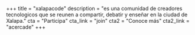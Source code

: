 +++
title = "xalapacode"
description = "es una comunidad de creadores tecnologicos que se reunen a compartir, debatir y enseñar en la ciudad de Xalapa."
cta = "Participa"
cta_link = "join"
cta2 = "Conoce más"
cta2_link = "acercade"
+++
